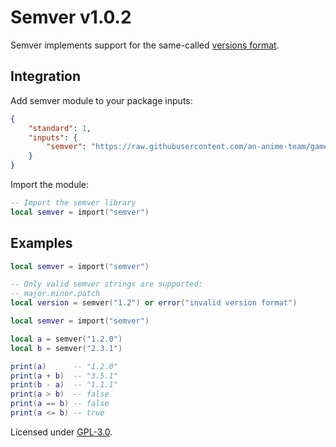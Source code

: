# Semver v1.0.2

Semver implements support for the same-called [versions format](https://semver.org).

## Integration

Add semver module to your package inputs:

```json
{
    "standard": 1,
    "inputs": {
        "semver": "https://raw.githubusercontent.com/an-anime-team/game-integrations/refs/heads/rewrite/packages/semver/semver.luau"
    }
}
```

Import the module:

```lua
-- Import the semver library
local semver = import("semver")
```

## Examples

```lua
local semver = import("semver")

-- Only valid semver strings are supported:
-- major.minor.patch
local version = semver("1.2") or error("invalid version format")
```

```lua
local semver = import("semver")

local a = semver("1.2.0")
local b = semver("2.3.1")

print(a)      -- "1.2.0"
print(a + b)  -- "3.5.1"
print(b - a)  -- "1.1.1"
print(a > b)  -- false
print(a == b) -- false
print(a <= b) -- true
```

Licensed under [GPL-3.0](../../LICENSE).
